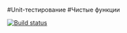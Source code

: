 #Unit-тестирование
#Чистые функции

[![Build status](https://ci.appveyor.com/api/projects/status/k70rhkx81mwuckfy?svg=true)](https://ci.appveyor.com/project/LizaSmeh/ajs-test-purefunctions)
